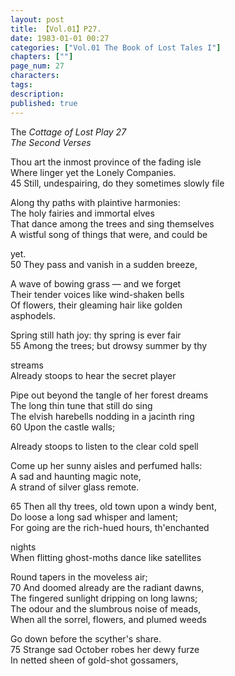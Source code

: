 ```yaml
---
layout: post
title: 【Vol.01】P27.
date: 1983-01-01 00:27
categories: ["Vol.01 The Book of Lost Tales I"]
chapters: [""]
page_num: 27
characters: 
tags: 
description: 
published: true
---
```


<p style="text-indent: 0;">
The <I>Cottage of Lost Play 27<BR>The Second Verses</I>
</p>

Thou art the inmost province of the fading isle<BR>Where linger yet the Lonely Companies.<BR>45     Still, undespairing, do they sometimes slowly file

Along thy paths with plaintive harmonies:<BR>The holy fairies and immortal elves<BR>That dance among the trees and sing themselves<BR>A wistful song of things that were, and could be

yet.<BR>50     They pass and vanish in a sudden breeze,

A wave of bowing grass — and we forget<BR>Their tender voices like wind-shaken bells<BR>Of flowers, their gleaming hair like golden<BR>asphodels.

Spring still hath joy: thy spring is ever fair<BR>55        Among the trees; but drowsy summer by thy

streams<BR>Already stoops to hear the secret player

Pipe out beyond the tangle of her forest dreams<BR>The long thin tune that still do sing<BR>The elvish harebells nodding in a jacinth ring<BR>60       Upon the castle walls;

Already stoops to listen to the clear cold spell

Come up her sunny aisles and perfumed halls:<BR>A sad and haunting magic note,<BR>A strand of silver glass remote.

65     Then all thy trees, old town upon a windy bent,<BR>Do loose a long sad whisper and lament;<BR>For going are the rich-hued hours, th'enchanted

nights<BR>When flitting ghost-moths dance like satellites

Round tapers in the moveless air;<BR>70     And doomed already are the radiant dawns,<BR>The fingered sunlight dripping on long lawns;<BR>The odour and the slumbrous noise of meads,<BR>When all the sorrel, flowers, and plumed weeds

Go down before the scyther's share.<BR>75      Strange sad October robes her dewy furze<BR>In netted sheen of gold-shot gossamers,

